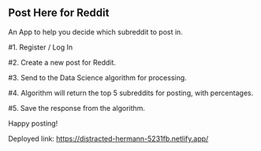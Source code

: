 ## Post Here for Reddit

An App to help you decide which subreddit to post in. 

#1. Register / Log In

#2. Create a new post for Reddit. 

#3. Send to the Data Science algorithm for processing. 

#4. Algorithm will return the top 5 subreddits for posting, with percentages. 

#5. Save the response from the algorithm. 

Happy posting!

Deployed link: https://distracted-hermann-5231fb.netlify.app/
